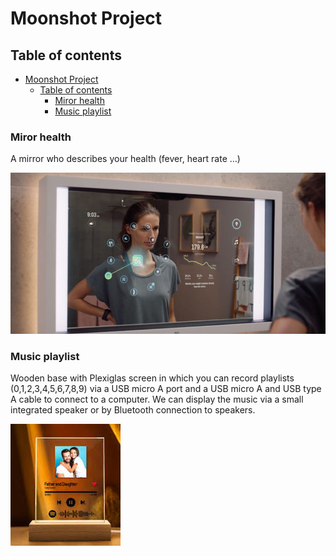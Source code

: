 # Moonshot Project

## Table of contents

- [Moonshot Project](#moonshot-project)
  - [Table of contents](#table-of-contents)
    - [Miror health](#miror-health)
    - [Music playlist](#music-playlist)

### Miror health

A mirror who describes your health (fever, heart rate …)

![ex_miror_health](img/health%20mirror%20connected.png)

### Music playlist

Wooden base with Plexiglas screen in which you can record playlists (0,1,2,3,4,5,6,7,8,9) via a USB micro A port and a USB micro A and USB type A cable to connect to a computer. We can display the music via a small integrated speaker or by Bluetooth connection to speakers.

![ex_music_playlist](img/screen%20music%20display.png)